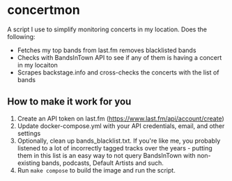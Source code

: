 # concertmon

A script I use to simplify monitoring concerts in my location. Does the following:

- Fetches my top bands from last.fm removes blacklisted bands
- Checks with BandsInTown API to see if any of them is having a concert in my locaiton
- Scrapes backstage.info and cross-checks the concerts with the list of bands


## How to make it work for you

1. Create an API token on last.fm (https://www.last.fm/api/account/create)
2. Update docker-compose.yml with your API credentials, email, and other settings
3. Optionally, clean up bands_blacklist.txt. If you're like me, you probably listened to a lot of incorrectly tagged tracks over the years - putting them in this list is an easy way to not query BandsInTown with non-existing bands, podcasts, Default Artists and such.
4. Run `make compose` to build the image and run the script.
